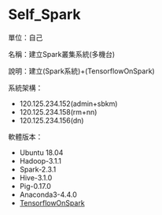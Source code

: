 # Self_Spark
單位：自己

名稱：建立Spark叢集系統(多機台)

說明：建立(Spark系統)+(TensorflowOnSpark)

系統架構：
* 120.125.234.152(admin+sbkm)
* 120.125.234.158(rm+nn)
* 120.125.234.156(dn)

軟體版本：
* Ubuntu 18.04
* Hadoop-3.1.1
* Spark-2.3.1
* Hive-3.1.0
* Pig-0.17.0
* Anaconda3-4.4.0
* [TensorflowOnSpark](https://github.com/yahoo/TensorFlowOnSpark)
